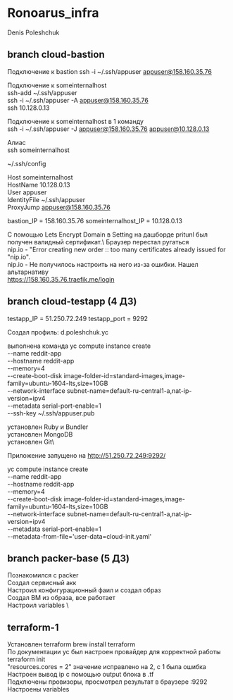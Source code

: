 # Ronoarus_infra

Denis Poleshchuk

## branch cloud-bastion

Подключение к bastion
ssh -i ~/.ssh/appuser appuser@158.160.35.76

Подключение к someinternalhost\
ssh-add ~/.ssh/appuser\
ssh -i ~/.ssh/appuser -A appuser@158.160.35.76\
ssh 10.128.0.13

Подключение к someinternalhost в 1 команду\
ssh -i ~/.ssh/appuser -J appuser@158.160.35.76 appuser@10.128.0.13

Алиас\
ssh someinternalhost

~/.ssh/config

Host someinternalhost\
 HostName 10.128.0.13\
 User appuser\
 IdentityFile ~/.ssh/appuser\
 ProxyJump appuser@158.160.35.76

bastion_IP = 158.160.35.76
someinternalhost_IP = 10.128.0.13

C помощью Lets Encrypt Domain в Setting на дашборде pritunl был получен валидный сертификат.\ Браузер перестал ругаться\
nip.io - "Error creating new order :: too many certificates already issued for \"nip.io\".\
nip.io - Не получилось настроить на него из-за ошибки. Нашел альтарнативу\
https://158.160.35.76.traefik.me/login

## branch cloud-testapp (4 ДЗ)
testapp_IP = 51.250.72.249
testapp_port = 9292

Создал профиль: d.poleshchuk.yc

выполнена команда
yc compute instance create \
  --name reddit-app \
  --hostname reddit-app \
  --memory=4 \
  --create-boot-disk image-folder-id=standard-images,image-family=ubuntu-1604-lts,size=10GB \
  --network-interface subnet-name=default-ru-central1-a,nat-ip-version=ipv4 \
  --metadata serial-port-enable=1 \
  --ssh-key ~/.ssh/appuser.pub

установлен Ruby и Bundler \
установлен MongoDB\
установлен Git\

Приложение запущено на http://51.250.72.249:9292/

yc compute instance create \
  --name reddit-app \
  --hostname reddit-app \
  --memory=4 \
  --create-boot-disk image-folder-id=standard-images,image-family=ubuntu-1604-lts,size=10GB \
  --network-interface subnet-name=default-ru-central1-a,nat-ip-version=ipv4 \
  --metadata serial-port-enable=1 \
  --metadata-from-file='user-data=cloud-init.yaml'

## branch packer-base (5 ДЗ)
Познакомился с packer \
Создал сервисный акк \
Настроил конфигурационный фаил и создал образ \
Создал ВМ из образа, все работает \
Настроил variables \


## terraform-1
Установлен terraform brew install terraform \
По документации yc был настроен провайдер для корректной работы terraform init\
"resources.cores = 2" значение исправлено на 2, с 1 была ошибка\
Настроен вывод ip с помощью output блока в .tf\
Подключены провизоры, просмотрел результат в браузере <ip>:9292\
Настроены variables

